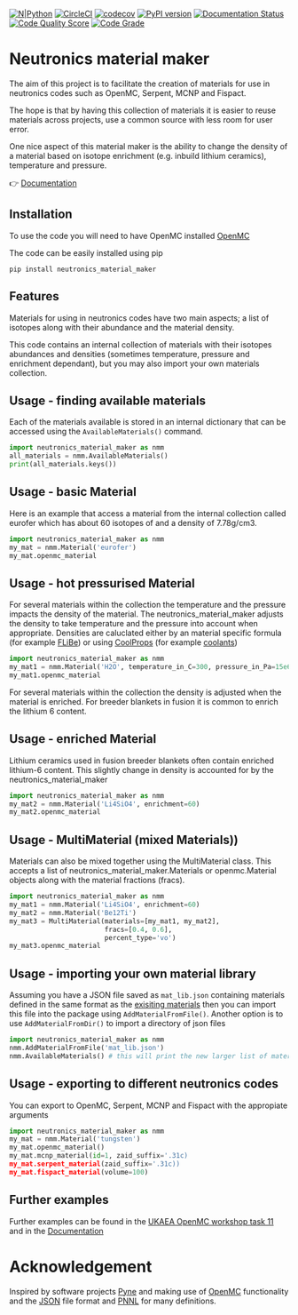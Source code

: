 
[![N|Python](https://www.python.org/static/community_logos/python-powered-w-100x40.png)](https://www.python.org)
[![CircleCI](https://circleci.com/gh/ukaea/neutronics_material_maker/tree/main.svg?style=svg)](https://circleci.com/gh/ukaea/neutronics_material_maker/tree/main)
[![codecov](https://codecov.io/gh/ukaea/neutronics_material_maker/branch/main/graph/badge.svg)](https://codecov.io/gh/ukaea/neutronics_material_maker)
[![PyPI version](https://badge.fury.io/py/neutronics-material-maker.svg)](https://badge.fury.io/py/neutronics-material-maker)
[![Documentation Status](https://readthedocs.org/projects/neutronics-material-maker/badge/?version=latest)](https://neutronics-material-maker.readthedocs.io/en/latest/?badge=latest)
[![Code Quality Score](https://www.code-inspector.com/project/13383/score/svg)](https://frontend.code-inspector.com/public/project/13383/neutronics_material_maker/dashboard)
[![Code Grade](https://www.code-inspector.com/project/13383/status/svg)](https://frontend.code-inspector.com/public/project/13383/neutronics_material_maker/dashboard)


# **Neutronics material maker**

The aim of this project is to facilitate the creation of materials for use in neutronics codes such as OpenMC, Serpent, MCNP and Fispact.

The hope is that by having this collection of materials it is easier to reuse materials across projects, use a common source with less room for user error.

One nice aspect of this material maker is the ability to change the density of a material based on isotope enrichment (e.g. inbuild lithium ceramics), temperature and pressure.

:point_right: [Documentation](https://neutronics-material-maker.readthedocs.io/en/latest/)

## Installation

To use the code you will need to have OpenMC installed [OpenMC](https://docs.openmc.org/en/latest/quickinstall.html) 

The code can be easily installed using pip

```
pip install neutronics_material_maker
```

## Features

Materials for using in neutronics codes have two main aspects; a list of isotopes along with their abundance and the material density.

This code contains an internal collection of materials with their isotopes abundances and densities (sometimes temperature, pressure and enrichment dependant), but you may also import your own materials collection.

## Usage - finding available materials

Each of the materials available is stored in an internal dictionary that can be accessed using the ```AvailableMaterials()``` command.

```python
import neutronics_material_maker as nmm
all_materials = nmm.AvailableMaterials()
print(all_materials.keys())
```

## Usage - basic Material

Here is an example that access a material from the internal collection called eurofer which has about 60 isotopes of and a density of 7.78g/cm3.

```python
import neutronics_material_maker as nmm
my_mat = nmm.Material('eurofer')
my_mat.openmc_material
```

## Usage - hot pressurised Material

For several materials within the collection the temperature and the pressure impacts the density of the material. The neutronics_material_maker adjusts the density to take temperature and the pressure into account when appropriate. Densities are caluclated either by an material specific formula (for example [FLiBe](https://github.com/ukaea/neutronics_material_maker/blob/main/neutronics_material_maker/data/multiplier_and_breeder_materials.json)) or using [CoolProps](https://pypi.org/project/CoolProp/) (for example [coolants](https://github.com/ukaea/neutronics_material_maker/blob/main/neutronics_material_maker/data/coolant_materials.json))

```python
import neutronics_material_maker as nmm
my_mat1 = nmm.Material('H2O', temperature_in_C=300, pressure_in_Pa=15e6)
my_mat1.openmc_material
```

For several materials within the collection the density is adjusted when the material is enriched. For breeder blankets in fusion it is common to enrich the lithium 6 content.

## Usage - enriched Material

Lithium ceramics used in fusion breeder blankets often contain enriched lithium-6 content. This slightly change in density is accounted for by the neutronics_material_maker

```python
import neutronics_material_maker as nmm
my_mat2 = nmm.Material('Li4SiO4', enrichment=60)
my_mat2.openmc_material
```


## Usage - MultiMaterial (mixed Materials))

Materials can also be mixed together using the MultiMaterial class. This accepts a list of neutronics_material_maker.Materials or openmc.Material objects along with the material fractions (fracs).

```python
import neutronics_material_maker as nmm
my_mat1 = nmm.Material('Li4SiO4', enrichment=60)
my_mat2 = nmm.Material('Be12Ti')
my_mat3 = MultiMaterial(materials=[my_mat1, my_mat2],
                        fracs=[0.4, 0.6],
                        percent_type='vo')
my_mat3.openmc_material
```

## Usage - importing your own material library

Assuming you have a JSON file saved as ```mat_lib.json``` containing materials defined in the same format as the [exisiting materials](https://github.com/ukaea/neutronics_material_maker/tree/main/neutronics_material_maker/data) then you can import this file into the package using ```AddMaterialFromFile()```. Another option is to use ```AddMaterialFromDir()``` to import a directory of json files

```python
import neutronics_material_maker as nmm
nmm.AddMaterialFromFile('mat_lib.json')
nmm.AvailableMaterials() # this will print the new larger list of materials
```

## Usage - exporting to different neutronics codes

You can export to OpenMC, Serpent, MCNP and Fispact with the appropiate arguments

```python
import neutronics_material_maker as nmm
my_mat = nmm.Material('tungsten')
my_mat.openmc_material()
my_mat.mcnp_material(id=1, zaid_suffix='.31c)
my_mat.serpent_material(zaid_suffix='.31c))
my_mat.fispact_material(volume=100)
```

## Further examples

Further examples can be found in the [UKAEA OpenMC workshop task 11](https://github.com/ukaea/openmc_workshop/tree/master/tasks/task_11) and in the [Documentation](https://neutronics-material-maker.readthedocs.io/en/latest/)


# Acknowledgement

Inspired by software projects [Pyne](https://pyne.io/) and making use of [OpenMC](https://docs.openmc.org/en/stable/) functionality and the [JSON](https://www.json.org/json-en.html) file format and [PNNL](https://www.pnnl.gov/main/publications/external/technical_reports/PNNL-15870Rev1.pdf) for many definitions.